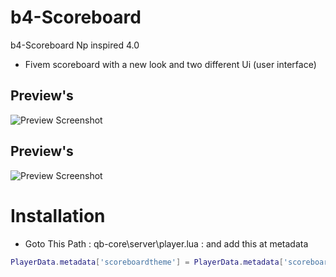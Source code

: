 # b4-Scoreboard

b4-Scoreboard Np inspired 4.0

* Fivem scoreboard with a new look and two different Ui (user interface)

## Preview's
![Preview Screenshot](https://i.imgur.com/5J0xIrd.png)
## Preview's
![Preview Screenshot](https://imgur.com/kj1r6Rr)

# Installation

* Goto This Path : qb-core\server\player.lua : and add this at metadata

```lua
PlayerData.metadata['scoreboardtheme'] = PlayerData.metadata['scoreboardtheme'] or 'rounded'
```
